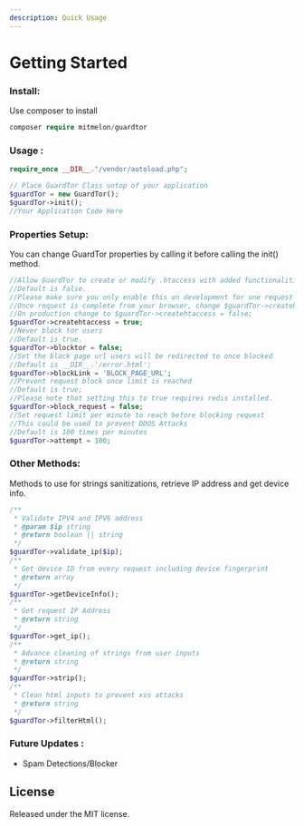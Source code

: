 ```yaml
---
description: Quick Usage
---
```


# Getting Started

### Install:

Use composer to install

```php
composer require mitmelon/guardtor
```

### Usage :

```php
require_once __DIR__."/vendor/autoload.php";

// Place GuardTor Class untop of your application
$guardTor = new GuardTor();
$guardTor->init();
//Your Application Code Here
```

### Properties Setup:

You can change GuardTor properties by calling it before calling the init\(\) method.

```php
//Allow GuardTor to create or modify .htaccess with added functionalities to prevent bad bots
//Default is false.
//Please make sure you only enable this on development for one request to prevent over-writeups
//Once request is complete from your browser, change $guardTor->createhtaccess = false;
//On production change to $guardTor->createhtaccess = false;
$guardTor->createhtaccess = true;
//Never block tor users
//Default is true.
$guardTor->blocktor = false;
//Set the block page url users will be redirected to once blocked
//Default is __DIR__.'/error.html';
$guardTor->blockLink = 'BLOCK_PAGE_URL';
//Prevent request block once limit is reached
//Default is true;
//Please note that setting this to true requires redis installed.
$guardTor->block_request = false;
//Set request limit per minute to reach before blocking request
//This could be used to prevent DDOS Attacks
//Default is 100 times per minutes
$guardTor->attempt = 100;
```

### Other Methods:

Methods to use for strings sanitizations, retrieve IP address and get device info.

```php
/**
 * Validate IPV4 and IPV6 address
 * @param $ip string
 * @return boolean || string
 */
$guardTor->validate_ip($ip);
/**
 * Get device ID from every request including device fingerprint
 * @return array
 */
$guardTor->getDeviceInfo();
/**
 * Get request IP Address
 * @return string
 */
$guardTor->get_ip();
/**
 * Advance cleaning of strings from user inputs
 * @return string
 */
$guardTor->strip();
/**
 * Clean html inputs to prevent xss attacks
 * @return string
 */
$guardTor->filterHtml();
```

### Future Updates :

* Spam Detections/Blocker

## License

Released under the MIT license.

